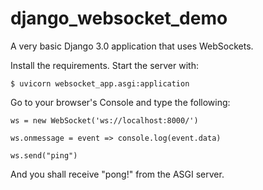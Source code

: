# django_websocket_demo

A very basic Django 3.0 application that uses WebSockets.

Install the requirements.
Start the server with: 

`$ uvicorn websocket_app.asgi:application`

Go to your browser's Console and type the following:

`ws = new WebSocket('ws://localhost:8000/')`

`ws.onmessage = event => console.log(event.data)`

`ws.send("ping")`

And you shall receive "pong!" from the ASGI server.
